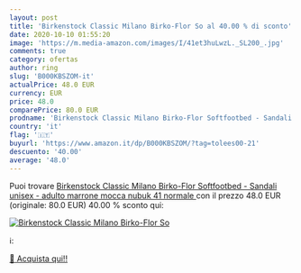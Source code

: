 ```yaml
---
layout: post
title: 'Birkenstock Classic Milano Birko-Flor So al 40.00 % di sconto'
date: 2020-10-10 01:55:20
image: 'https://m.media-amazon.com/images/I/41et3huLwzL._SL200_.jpg'
comments: true
category: ofertas
author: ring
slug: 'B000KBSZOM-it'
actualPrice: 48.0 EUR
currency: EUR
price: 48.0
comparePrice: 80.0 EUR
prodname: 'Birkenstock Classic Milano Birko-Flor Softfootbed - Sandali unisex - adulto  marrone  mocca nubuk   41  normale '
country: 'it'
flag: '🇮🇹'
buyurl: 'https://www.amazon.it/dp/B000KBSZOM/?tag=tolees00-21'
descuento: '40.00'
average: '48.0'
---
```


Puoi trovare [Birkenstock Classic Milano Birko-Flor Softfootbed - Sandali unisex - adulto  marrone  mocca nubuk   41  normale ](https://www.amazon.it/dp/B000KBSZOM/?tag=tolees00-21) con il prezzo 48.0 EUR (originale: 80.0 EUR) 40.00 % sconto qui:

[![Birkenstock Classic Milano Birko-Flor So](https://m.media-amazon.com/images/I/41et3huLwzL._SL200_.jpg)](https://www.amazon.it/dp/B000KBSZOM/?tag=tolees00-21)

ℹ️:


[🛒 Acquista qui!!](https://www.amazon.it/dp/B000KBSZOM/?tag=tolees00-21)
